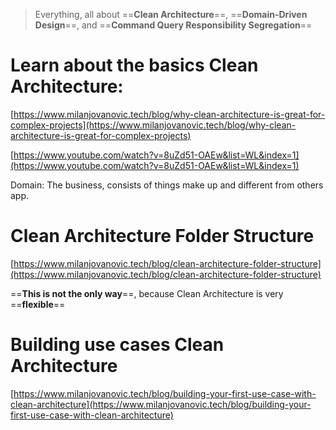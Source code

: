 > Everything, all about ==**Clean Architecture**==, ==**Domain-Driven Design**==, and ==**Command Query Responsibility Segregation**==

  

# Learn about the basics Clean Architecture:

[https://www.milanjovanovic.tech/blog/why-clean-architecture-is-great-for-complex-projects](https://www.milanjovanovic.tech/blog/why-clean-architecture-is-great-for-complex-projects)

[https://www.youtube.com/watch?v=8uZd51-OAEw&list=WL&index=1](https://www.youtube.com/watch?v=8uZd51-OAEw&list=WL&index=1)

Domain: The business, consists of things make up and different from others app.

  

# Clean Architecture Folder Structure

[https://www.milanjovanovic.tech/blog/clean-architecture-folder-structure](https://www.milanjovanovic.tech/blog/clean-architecture-folder-structure)

==**This is not the only way**==, because Clean Architecture is very ==**flexible**==

  

# Building use cases Clean Architecture

[https://www.milanjovanovic.tech/blog/building-your-first-use-case-with-clean-architecture](https://www.milanjovanovic.tech/blog/building-your-first-use-case-with-clean-architecture)